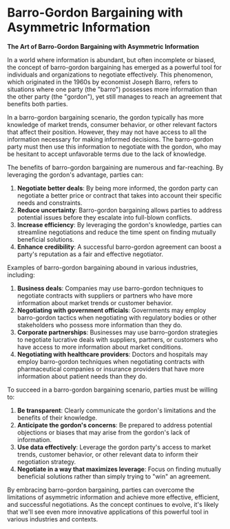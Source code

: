 # Barro-Gordon Bargaining with Asymmetric Information

**The Art of Barro-Gordon Bargaining with Asymmetric Information**

In a world where information is abundant, but often incomplete or biased, the concept of barro-gordon bargaining has emerged as a powerful tool for individuals and organizations to negotiate effectively. This phenomenon, which originated in the 1960s by economist Joseph Barro, refers to situations where one party (the "barro") possesses more information than the other party (the "gordon"), yet still manages to reach an agreement that benefits both parties.

In a barro-gordon bargaining scenario, the gordon typically has more knowledge of market trends, consumer behavior, or other relevant factors that affect their position. However, they may not have access to all the information necessary for making informed decisions. The barro-gordon party must then use this information to negotiate with the gordon, who may be hesitant to accept unfavorable terms due to the lack of knowledge.

The benefits of barro-gordon bargaining are numerous and far-reaching. By leveraging the gordon's advantage, parties can:

1. **Negotiate better deals**: By being more informed, the gordon party can negotiate a better price or contract that takes into account their specific needs and constraints.
2. **Reduce uncertainty**: Barro-gordon bargaining allows parties to address potential issues before they escalate into full-blown conflicts.
3. **Increase efficiency**: By leveraging the gordon's knowledge, parties can streamline negotiations and reduce the time spent on finding mutually beneficial solutions.
4. **Enhance credibility**: A successful barro-gordon agreement can boost a party's reputation as a fair and effective negotiator.

Examples of barro-gordon bargaining abound in various industries, including:

1. **Business deals**: Companies may use barro-gordon techniques to negotiate contracts with suppliers or partners who have more information about market trends or customer behavior.
2. **Negotiating with government officials**: Governments may employ barro-gordon tactics when negotiating with regulatory bodies or other stakeholders who possess more information than they do.
3. **Corporate partnerships**: Businesses may use barro-gordon strategies to negotiate lucrative deals with suppliers, partners, or customers who have access to more information about market conditions.
4. **Negotiating with healthcare providers**: Doctors and hospitals may employ barro-gordon techniques when negotiating contracts with pharmaceutical companies or insurance providers that have more information about patient needs than they do.

To succeed in a barro-gordon bargaining scenario, parties must be willing to:

1. **Be transparent**: Clearly communicate the gordon's limitations and the benefits of their knowledge.
2. **Anticipate the gordon's concerns**: Be prepared to address potential objections or biases that may arise from the gordon's lack of information.
3. **Use data effectively**: Leverage the gordon party's access to market trends, customer behavior, or other relevant data to inform their negotiation strategy.
4. **Negotiate in a way that maximizes leverage**: Focus on finding mutually beneficial solutions rather than simply trying to "win" an agreement.

By embracing barro-gordon bargaining, parties can overcome the limitations of asymmetric information and achieve more effective, efficient, and successful negotiations. As the concept continues to evolve, it's likely that we'll see even more innovative applications of this powerful tool in various industries and contexts.
